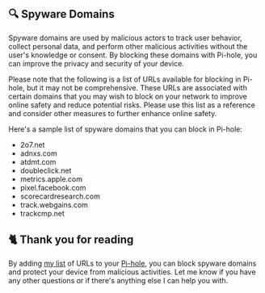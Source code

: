## 🔍 Spyware Domains
Spyware domains are used by malicious actors to track user behavior, collect personal data, and perform other malicious activities without the user's knowledge or consent.
By blocking these domains with Pi-hole, you can improve the privacy and security of your device.

Please note that the following is a list of URLs available for blocking in Pi-hole, but it may not be comprehensive.
These URLs are associated with certain domains that you may wish to block on your network to improve online safety and reduce potential risks.
Please use this list as a reference and consider other measures to further enhance online safety.

Here's a sample list of spyware domains that you can block in Pi-hole:
- 2o7.net
- adnxs.com
- atdmt.com
- doubleclick.net
- metrics.apple.com
- pixel.facebook.com
- scorecardresearch.com
- track.webgains.com
- trackcmp.net

## 🐈 Thank you for reading
By adding [my list](https://github.com/sefinek24/PiHole-Blocklist-Collection/blob/main/List.md) of URLs to your [Pi-hole](https://pi-hole.net), you can block spyware domains and protect your device from malicious activities.
Let me know if you have any other questions or if there's anything else I can help you with.